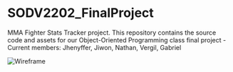# SODV2202_FinalProject
MMA Fighter Stats Tracker project. This repository contains the source code and assets for our Object-Oriented Programming class final project - Current members:  Jhenyffer, Jiwon, Nathan, Vergil, Gabriel

![Wireframe](https://www.figma.com/file/aXEF9mYnqI5r0g7HdYJTRq/MMA-PREDICTION-APPLICATION?type=whiteboard&node-id=0%3A1&t=7La3XTYJO3HwAPOF-1)
